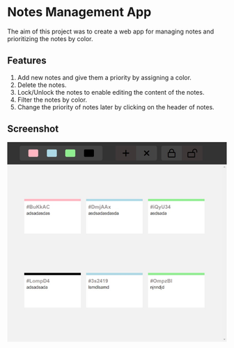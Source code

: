 # Notes Management App

The aim of this project was to create a web app for managing notes and prioritizing the notes by color. 

## Features

1. Add new notes and give them a priority by assigning a color.
2. Delete the notes.
3. Lock/Unlock the notes to enable editing the content of the notes.
4. Filter the notes by color.
5. Change the priority of notes later by clicking on the header of notes.

## Screenshot
<p align="center">
  <img src="blob/images/site.jpeg"/>
</p>